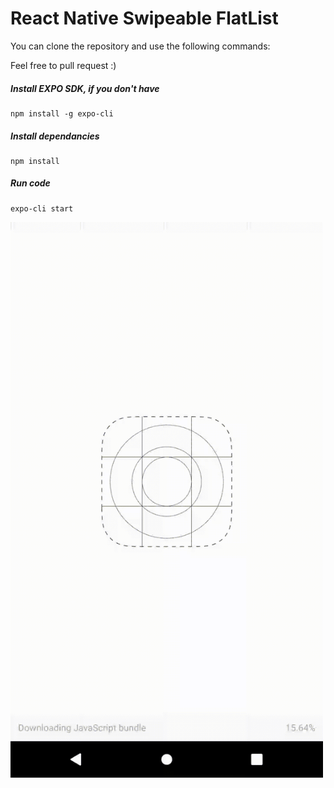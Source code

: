 <h1>React Native Swipeable FlatList</h1>



You can clone the repository and use the following commands:

Feel free to pull request :)

##### Install EXPO SDK, if you don't have
```shell
npm install -g expo-cli
```

##### Install dependancies
```shell
npm install
```

##### Run code
```shell
expo-cli start
```
<img src="react-native-swipable-flat-list.gif" width="500">
